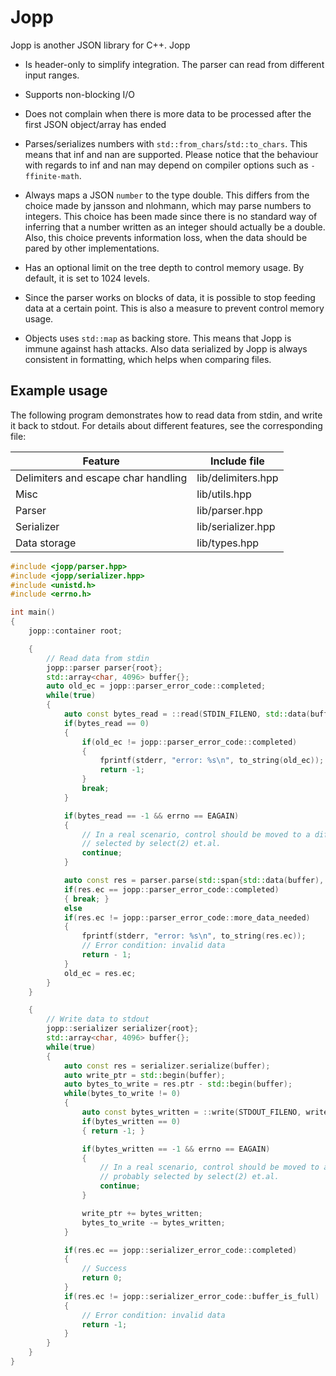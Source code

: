 # Jopp

Jopp is another JSON library for C++. Jopp

* Is header-only to simplify integration. The parser can read from different input ranges.

* Supports non-blocking I/O

* Does not complain when there is more data to be processed after the first JSON object/array has
ended

* Parses/serializes numbers with `std::from_chars`/`std::to_chars`. This means that inf and nan are
supported. Please notice that the behaviour with regards to inf and nan may depend on compiler
options such as `-ffinite-math`.

* Always maps a JSON `number` to the type double. This differs from the choice made by jansson and
nlohmann, which may parse numbers to integers. This choice has been made since there is no standard
way of inferring that a number written as an integer should actually be a double. Also, this choice
prevents information loss, when the data should be pared by other implementations.

* Has an optional limit on the tree depth to control memory usage. By default, it is set
to 1024 levels.

* Since the parser works on blocks of data, it is possible to stop feeding data at a certain point.
This is also a measure to prevent control memory usage.

* Objects uses `std::map` as backing store. This means that Jopp is immune against hash attacks.
Also data serialized by Jopp is always consistent in formatting, which helps when comparing files.

## Example usage

The following program demonstrates how to read data from stdin, and write it back to stdout. For details about different features, see the corresponding file:

| Feature                             | Include file       |
| ----------------------------------- | ------------------ |
| Delimiters and escape char handling | lib/delimiters.hpp |
| Misc                                | lib/utils.hpp      |
| Parser                              | lib/parser.hpp     |
| Serializer                          | lib/serializer.hpp |
| Data storage                        | lib/types.hpp      |

```c++
#include <jopp/parser.hpp>
#include <jopp/serializer.hpp>
#include <unistd.h>
#include <errno.h>

int main()
{
	jopp::container root;

	{
		// Read data from stdin
		jopp::parser parser{root};
		std::array<char, 4096> buffer{};
		auto old_ec = jopp::parser_error_code::completed;
		while(true)
		{
			auto const bytes_read = ::read(STDIN_FILENO, std::data(buffer), std::size(buffer));
			if(bytes_read == 0)
			{
				if(old_ec != jopp::parser_error_code::completed)
				{
					fprintf(stderr, "error: %s\n", to_string(old_ec));
					return -1;
				}
				break;
			}

			if(bytes_read == -1 && errno == EAGAIN)
			{
				// In a real scenario, control should be moved to a different procedure, probably
				// selected by select(2) et.al.
				continue;
			}

			auto const res = parser.parse(std::span{std::data(buffer), static_cast<size_t>(bytes_read)});
			if(res.ec == jopp::parser_error_code::completed)
			{ break; }
			else
			if(res.ec != jopp::parser_error_code::more_data_needed)
			{
				fprintf(stderr, "error: %s\n", to_string(res.ec));
				// Error condition: invalid data
				return - 1;
			}
			old_ec = res.ec;
		}
	}

	{
		// Write data to stdout
		jopp::serializer serializer{root};
		std::array<char, 4096> buffer{};
		while(true)
		{
			auto const res = serializer.serialize(buffer);
			auto write_ptr = std::begin(buffer);
			auto bytes_to_write = res.ptr - std::begin(buffer);
			while(bytes_to_write != 0)
			{
				auto const bytes_written = ::write(STDOUT_FILENO, write_ptr, bytes_to_write);
				if(bytes_written == 0)
				{ return -1; }

				if(bytes_written == -1 && errno == EAGAIN)
				{
					// In a real scenario, control should be moved to a different procedure,
					// probably selected by select(2) et.al.
					continue;
				}

				write_ptr += bytes_written;
				bytes_to_write -= bytes_written;
			}

			if(res.ec == jopp::serializer_error_code::completed)
			{
				// Success
				return 0;
			}
			if(res.ec != jopp::serializer_error_code::buffer_is_full)
			{
				// Error condition: invalid data
				return -1;
			}
		}
	}
}
```
